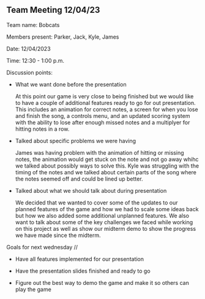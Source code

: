 ## Team Meeting 12/04/23

Team name: Bobcats

Members present: Parker, Jack, Kyle, James

Date: 12/04/2023

Time: 12:30 - 1:00 p.m.

Discussion points: 

* What we want done before the presentation

    At this point our game is very close to being finished but we would like to have a couple of additional features ready to go for out presentation. This includes an animation for correct notes, a screen for when you lose and finish the song, a controls menu, and an updated scoring system with the ability to lose after enough missed notes and a multiplyer for hitting notes in a row.

* Talked about specific problems we were having 

    James was having problem with the animation of hitting or missing notes, the animation would get stuck on the note and not go away whihc we talked about possibly ways to solve this. Kyle was struggling with the timing of the notes and we talked about certain parts of the song where the notes seemed off and could be lined up better.

* Talked about what we should talk about during presentation

    We decided that we wanted to cover some of the updates to our planned features of the game and how we had to scale some ideas back but how we also added some additional unplanned features. We also want to talk about some of the key challenges we faced while working on this project as well as show our midterm demo to show the progress we have made since the midterm.
    
Goals for next wednesday //

* Have all features implemented for our presentation

* Have the presentation slides finished and ready to go

* Figure out the best way to demo the game and make it so others can play the game